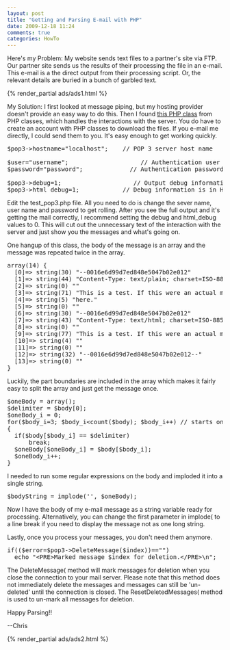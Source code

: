 ```yaml
---
layout: post
title: "Getting and Parsing E-mail with PHP"
date: 2009-12-18 11:24
comments: true
categories: HowTo
---
```


Here's my Problem:
My website sends text files to a partner's site via FTP. Our partner site sends us the results of their processing the file in an e-mail. This e-mail is a the direct output from their processing script. Or, the relevant details are buried in a bunch of garbled text. 

{% render_partial ads/ads1.html %}

<!-- more -->

My Solution:
I first looked at message piping, but my hosting provider doesn't provide an easy way to do this.
Then I found <a href='http://www.phpclasses.org/browse/package/2.html' title='PHP Classes: POP3 e-mail client'>this PHP class</a> from PHP classes, which handles the interactions with the server. You do have to create an account with PHP classes to download the files. If you e-mail me directly, I could send them to you.
It's easy enough to get working quickly.
<pre lang="PHP">
$pop3->hostname="localhost";    // POP 3 server host name 

$user="username";                    // Authentication user name 
$password="password";             // Authentication password  

$pop3->debug=1;                    // Output debug information
$pop3->html_debug=1;            // Debug information is in HTML
</pre>
Edit the test_pop3.php file. All you need to do is change the sever name, user name and password to get rolling. After you see the full output and it's getting the mail correctly, I recommend setting the debug and html_debug values to 0. This will cut out the unnecessary text of the interaction with the server and just show you the messages and what's going on.

One hangup of this class, the body of the message is an array and the message was repeated twice in the array.  
<pre lang="PHP">array(14) {
  [0]=> string(30) "--0016e6d99d7ed848e5047b02e012"
  [1]=> string(44) "Content-Type: text/plain; charset=ISO-8859-1"
  [2]=> string(0) ""
  [3]=> string(71) "This is a test. If this were an actual message, important text would be"
  [4]=> string(5) "here."
  [5]=> string(0) ""
  [6]=> string(30) "--0016e6d99d7ed848e5047b02e012"
  [7]=> string(43) "Content-Type: text/html; charset=ISO-8859-1"
  [8]=> string(0) ""
  [9]=> string(77) "This is a test. If this were an actual message, important text would be here."
  [10]=> string(4) ""
  [11]=> string(0) ""
  [12]=> string(32) "--0016e6d99d7ed848e5047b02e012--"
  [13]=> string(0) ""
}</pre>
Luckily, the part boundaries are included in the array which makes it fairly easy to split the array and just get the message once.
<pre lang="PHP">
$oneBody = array();
$delimiter = $body[0];
$oneBody_i = 0;
for($body_i=3; $body_i&lt;count($body); $body_i++) // starts on 3 to skip the top of the body stuff
{
  if($body[$body_i] == $delimiter)
      break;
  $oneBody[$oneBody_i] = $body[$body_i];
  $oneBody_i++;
}</pre>

I needed to run some regular expressions on the body and imploded it into a single string.
<pre lang='php'>$bodyString = implode('', $oneBody);</pre>
Now I have the body of my e-mail message as a string variable ready for processing. Alternatively, you can change the first parameter in implode( to a line break if you need to display the message not as one long string.

Lastly, once you process your messages, you don't need them anymore.
<pre lang='PHP' escaped="true">
if(($error=$pop3->DeleteMessage($index))=="")
  echo "&lt;PRE&gt;Marked message $index for deletion.&lt;/PRE&gt;\n";
</pre>
The DeleteMessage( method will mark messages for deletion when you close the connection to your mail server. Please note that this method does not immediately delete the messages and messages can still be 'un-deleted' until the connection is closed. The ResetDeletedMessages( method is used to un-mark all messages for deletion.

Happy Parsing!!

--Chris

{% render_partial ads/ads2.html %}

